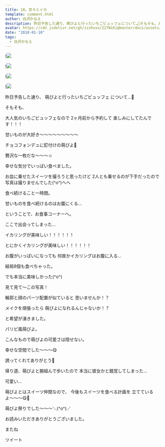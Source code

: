 ```yaml
---
title: 18。甘々とイカ
template: comment.html
author: 白沢かなえ
description: 昨日予告した通り、萌ぴよと行ったいちごビュッフェについて…🍓そもそも、大人気のいちごビュッフェなので2ヶ月前から予約して楽しみにしてたんです！！！甘いものが大好き...
avatar: https://cdn.jsdelivr.net/gh/zzzhxxx/227WiKi@master/docs/assets/photo/avatar/kanae.jpg
date: "2018-01-10"
tags:
  - 白沢かなえ
---
```


!![](https://cdn.jsdelivr.net/gh/227WiKi/227WiKi-image@master/blog-image/kanae-2018-01-10_1.jpg)

!![](https://cdn.jsdelivr.net/gh/227WiKi/227WiKi-image@master/blog-image/kanae-2018-01-10_2.jpg)

!![](https://cdn.jsdelivr.net/gh/227WiKi/227WiKi-image@master/blog-image/kanae-2018-01-10_3.jpg)

!![](https://cdn.jsdelivr.net/gh/227WiKi/227WiKi-image@master/blog-image/kanae-2018-01-10_4.jpg)







昨日予告した通り、
萌ぴよと行ったいちごビュッフェ
について…🍓




そもそも、

大人気のいちごビュッフェなので
2ヶ月前から予約して
楽しみにしてたんです！！！


甘いものが大好き〜〜〜〜〜〜〜〜〜








チョコフォンデュに釘付けの萌ぴよ🐣

贅沢な一枚だな〜〜〜☺️









幸せな気分でいっぱい食べました。


お皿に乗せたスイーツを撮ろうと思ったけど
2人とも乗せるのが下手だったので
写真は撮りませんでした(^o^)へへ








食べ続けること一時間。

甘いものを食べ続けるのはお腹にくる…



ということで、お食事コーナーへ。





ここで出会ってしまった…




イカリングが美味しい！！！！！！

とにかくイカリングが美味しい！！！！！！





お腹がいっぱいになっても
何故かイカリングはお腹に入る…

結局8個も食べちゃった。


でも本当に美味しかった(^o^)









見て見て〜この写真！






輪郭と顔のパーツ配置が似ていると
思いませんか！？


メイクを頑張ったら
萌ぴよになれるんじゃないか！？

と希望が湧きました。










パリピ風萌ぴよ。

こんなもので萌ぴよの可愛さは隠せない。









幸せな空間でした〜〜〜😋

誘ってくれてありがとう🌷






帰り道、萌ぴよと腕組んで歩いたので
本当に彼女かと錯覚してしまった…

可愛い…





萌ぴよとはスイーツ仲間なので、
今後もスイーツを食べる計画を
立てているよ〜〜〜😋🍰



萌ぴよ祭りでした〜〜〜＼(^o^)／







お読みいただきありがとうございました。

またね


ツイート




